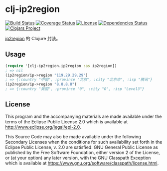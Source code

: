 # clj-ip2region

[![Build Status](https://travis-ci.org/qzteam/clj-ip2region.svg?branch=master)](https://travis-ci.org/qzteam/clj-ip2region)
[![Coverage Status](https://coveralls.io/repos/github/qzteam/clj-ip2region/badge.svg?branch=master)](https://coveralls.io/github/qzteam/clj-ip2region?branch=master)
[![License](https://img.shields.io/github/license/qzteam/clj-ip2region.svg?maxAge=86400)](./LICENSE)
[![Dependencies Status](https://versions.deps.co/qzteam/clj-ip2region/status.png)](https://versions.deps.co/qzteam/clj-ip2region)
[![Clojars Project](https://img.shields.io/clojars/v/clj-ip2region.svg)](https://clojars.org/clj-ip2region)

[ip2region](https://github.com/lionsoul2014/ip2region) 的 Clojure 封装。

## Usage

```clojure
(require '[clj-ip2region.ip2region :as ip2region])
; => nil
(ip2region/ip->region "119.29.29.29")
; => {:country "中国", :province "北京", :city "北京市", :isp "腾讯"}
(ip2region/ip->region "8.8.8.8")
; => {:country "美国", :province "0", :city "0", :isp "Level3"}
```

## License

This program and the accompanying materials are made available under the
terms of the Eclipse Public License 2.0 which is available at
http://www.eclipse.org/legal/epl-2.0.

This Source Code may also be made available under the following Secondary
Licenses when the conditions for such availability set forth in the Eclipse
Public License, v. 2.0 are satisfied: GNU General Public License as published by
the Free Software Foundation, either version 2 of the License, or (at your
option) any later version, with the GNU Classpath Exception which is available
at https://www.gnu.org/software/classpath/license.html.
